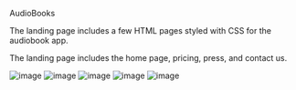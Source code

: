 AudioBooks

The landing page includes a few HTML pages styled with CSS for the audiobook app.

The landing page includes the home page, pricing, press, and contact us.

![image](https://user-images.githubusercontent.com/85099151/177203366-aebc1f41-b23d-4454-a506-5ec57a9a0edd.png)
![image](https://user-images.githubusercontent.com/85099151/177203476-6cf96ca3-69d8-4be9-b930-9c9a4721639b.png)
![image](https://user-images.githubusercontent.com/85099151/177203453-b6ceef1d-56f6-46a1-86a9-7f47e2f366f4.png)
![image](https://user-images.githubusercontent.com/85099151/177203513-72861686-7edb-449e-a167-e7c59beae616.png)
![image](https://user-images.githubusercontent.com/85099151/177203547-5ea8e785-ed88-49d7-b9cb-82de1658e873.png)
